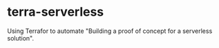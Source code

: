 # terra-serverless
Using Terrafor to automate  "Building a proof of concept for a serverless solution".
